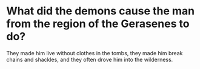 # What did the demons cause the man from the region of the Gerasenes to do?

They made him live without clothes in the tombs, they made him break chains and shackles, and they often drove him into the wilderness.
